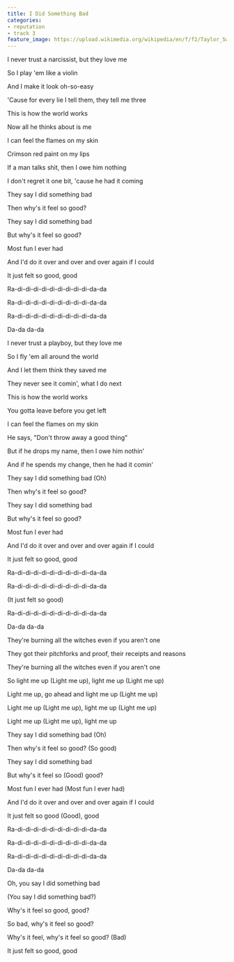 ```yaml
---
title: I Did Something Bad
categories:
- reputation
- track 3
feature_image: https://upload.wikimedia.org/wikipedia/en/f/f2/Taylor_Swift_-_Reputation.png
--- 
```

I never trust a narcissist, but they love me

So I play 'em like a violin

And I make it look oh-so-easy

'Cause for every lie I tell them, they tell me three

This is how the world works

Now all he thinks about is me

I can feel the flames on my skin

Crimson red paint on my lips

If a man talks shit, then I owe him nothing

I don't regret it one bit, 'cause he had it coming

They say I did something bad

Then why's it feel so good?

They say I did something bad

But why's it feel so good?

Most fun I ever had

And I'd do it over and over and over again if I could

It just felt so good, good

Ra-di-di-di-di-di-di-di-di-di-da-da

Ra-di-di-di-di-di-di-di-di-di-da-da

Ra-di-di-di-di-di-di-di-di-di-da-da

Da-da da-da

I never trust a playboy, but they love me

So I fly 'em all around the world

And I let them think they saved me

They never see it comin', what I do next

This is how the world works

You gotta leave before you get left

I can feel the flames on my skin

He says, "Don't throw away a good thing"

But if he drops my name, then I owe him nothin'

And if he spends my change, then he had it comin'

They say I did something bad (Oh)

Then why's it feel so good?

They say I did something bad

But why's it feel so good?

Most fun I ever had

And I'd do it over and over and over again if I could

It just felt so good, good

Ra-di-di-di-di-di-di-di-di-di-da-da

Ra-di-di-di-di-di-di-di-di-di-da-da

(It just felt so good)

Ra-di-di-di-di-di-di-di-di-di-da-da

Da-da da-da

They're burning all the witches even if you aren't one

They got their pitchforks and proof, their receipts and reasons

They're burning all the witches even if you aren't one

So light me up (Light me up), light me up (Light me up)

Light me up, go ahead and light me up (Light me up)

Light me up (Light me up), light me up (Light me up)

Light me up (Light me up), light me up

They say I did something bad (Oh)

Then why's it feel so good? (So good)

They say I did something bad

But why's it feel so (Good) good?

Most fun I ever had (Most fun I ever had)

And I'd do it over and over and over again if I could

It just felt so good (Good), good

Ra-di-di-di-di-di-di-di-di-di-da-da

Ra-di-di-di-di-di-di-di-di-di-da-da

Ra-di-di-di-di-di-di-di-di-di-da-da

Da-da da-da

Oh, you say I did something bad

(You say I did something bad?)

Why's it feel so good, good?

So bad, why's it feel so good?

Why's it feel, why's it feel so good? (Bad)

It just felt so good, good